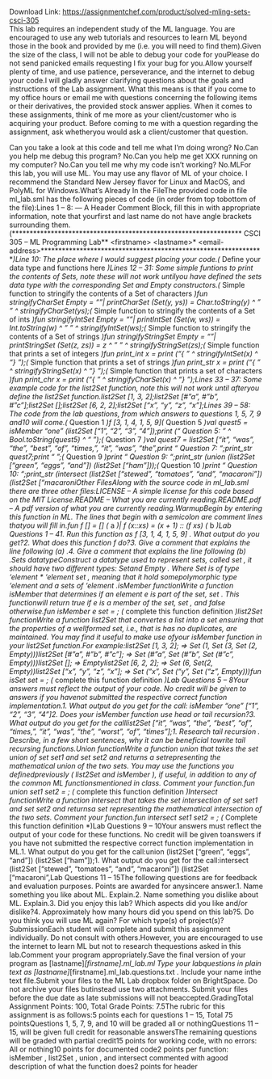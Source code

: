 Download Link: https://assignmentchef.com/product/solved-mling-sets-csci-305
<br>
This lab requires an independent study of the ML language. You are encouraged to use any web tutorials and resources to learn ML beyond those in the book and provided by me (i.e. you will need to find them).Given the size of the class, I will not be able to debug your code for youPlease do not send panicked emails requesting I fix your bug for you.Allow yourself plenty of time, and use patience, perseverance, and the internet to debug your code.I will gladly answer clarifying questions about the goals and instructions of the Lab assignment. What this means is that if you come to my office hours or email me with questions concerning the following items or their derivatives, the provided stock answer applies. When it comes to these assignments, think of me more as your client/customer who is acquiring your product. Before coming to me with a question regarding the assignment, ask whetheryou would ask a client/customer that question.

Can you take a look at this code and tell me what I’m doing wrong? No.Can you help me debug this program? No.Can you help me get XXX running on my computer? No.Can you tell me why my code isn’t working? No.MLFor this lab, you will use ML. You may use any flavor of ML of your choice. I recommend the Standard New Jersey flavor for Linux and MacOS, and PolyML for Windows.What’s Already In the FileThe provided code in file ml_lab.sml has the following pieces of code (in order from top tobottom of the file):Lines 1 – 8: — A Header Comment Block, fill this in with appropriate information, note that yourfirst and last name do not have angle brackets surrounding them.(***************************************************************** CSCI 305 – ML Programming Lab** &lt;firstname&gt; &lt;lastname&gt;* &lt;email-address&gt;****************************************************************)Line 10: The place where I would suggest placing your code.(* Define your data type and functions here *)Lines 12 – 31: Some simple funtions to print the contents of Sets, note these will not work untilyou have defined the sets data type with the corresponding Set and Empty constructors.(* Simple function to stringify the contents of a Set of characters *)fun stringifyCharSet Empty = “”| printCharSet (Set(y, ys)) = Char.toString(y) ^ ” ” ^ stringifyCharSet(ys);(* Simple function to stringify the contents of a Set of ints *)fun stringifyIntSet Empty = “”| printIntSet (Set(w, ws)) = Int.toString(w) ^ ” ” ^ stringifyIntSet(ws);(* Simple function to stringify the contents of a Set of strings *)fun stringifyStringSet Empty = “”| printStringSet (Set(z, zs)) = z ^ ” ” ^ stringifyStringSet(zs);(* Simple function that prints a set of integers *)fun print_int x = print (“{ ” ^ stringifyIntSet(x) ^ “}
”);(* Simple function that prints a set of strings *)fun print_str x = print (“{ ” ^ stringifyStringSet(x) ^ “}
”);(* Simple function that prints a set of characters *)fun print_chr x = print (“{ ” ^ stringifyCharSet(x) ^ “}
”);Lines 33 – 37: Some example code for the list2Set function, note this will not work until afteryou define the list2Set function.list2Set [1, 3, 2];list2Set [#”a”, #”b”, #”c”];list2Set [];list2Set [6, 2, 2];list2Set [“x”, “y”, “z”, “x”];Lines 39 – 58: The code from the lab questions, from which answers to questions 1, 5, 7, 9 and10 will come.(* Question 1 *)f [3, 1, 4, 1, 5, 9](* Question 5 *)val quest5 = isMember “one” (list2Set [“1”, “2”, “3”, “4”]);print (“
Question 5: ” ^ Bool.toString(quest5) ^ “
”);(* Question 7 *)val quest7 = list2Set [“it”, “was”, “the”, “best”, “of”, “times,”, “it”, “was”, “the”,print “
Question 7: “;print_str quest7;print “
”;(* Question 9 *)print “
Question 9: “;print_str (union (list2Set [“green”, “eggs”, “and”]) (list2Set [“ham”]));(* Question 10 *)print “
Question 10: “;print_str (intersect (list2Set [“stewed”, “tomatoes”, “and”, “macaroni”]) (list2Set [“macaroniOther FilesAlong with the source code in ml_lab.sml there are three other files:LICENSE – A simple license for this code based on the MIT License.README – What you are currently reading.README.pdf – A pdf version of what you are currently reading.WarmupBegin by entering this function in ML. The lines that begin with a semicolon are comment lines thatyou will fill in.fun f [] = [] (* a *)| f (x::xs) = (x + 1) :: (f xs) (* b *)Lab Questions 1 – 41. Run this function as f [3, 1, 4, 1, 5, 9] . What output do you get?2. What does this function f do?3. Give a comment that explains the line following (a) .4. Give a comment that explains the line following (b) .Sets datatypeConstruct a datatype used to represent sets, called set , it should have two different types: Setand Empty . Where Set is of type ‘element * ‘element set , meaning that it hold somepolymorphic type ‘element and a sets of ‘element .isMember functionWrite a function isMember that determines if an element e is part of the set, set . This functionwill return true if e is a member of the set, set , and false otherwise.fun isMember e set = ; (* complete this function definition *)list2Set functionWrite a function list2Set that convertes a list into a set ensuring that the properties of a wellformed set, i.e., that is has no duplicates, are maintained. You may find it useful to make use ofyour isMember function in your list2Set function.For example:list2Set [1, 3, 2]; =&gt; Set (1, Set (3, Set (2, Empty)))list2Set [#”a”, #”b”, #”c”]; =&gt; Set (#”a”, Set (#”b”, Set (#”c”, Empty)))list2Set []; =&gt; Emptylist2Set [6, 2, 2]; =&gt; Set (6, Set(2, Empty))list2Set [“x”, “y”, “z”, “x”]; =&gt; Set (“x”, Set (“y”, Set (“z”, Empty)))fun isSet set = ; (* complete this function definition *)Lab Questions 5 – 8Your answers must reflect the output of your code. No credit will be given to answers if you havenot submitted the respective correct function implementation.1. What output do you get for the call: isMember “one” [“1”, “2”, “3”, “4”]2. Does your isMember function use head or tail recursion?3. What output do you get for the calllist2Set [“it”, “was”, “the”, “best”, “of”, “times,”, “it”, “was”, “the”, “worst”, “of”, “times”];1. Research tail recursion . Describe, in a few short sentences, why it can be beneficial towrite tail recursing functions.Union functionWrite a function union that takes the set union of set set1 and set set2 and returns a setrepresenting the mathematical union of the two sets. You may use the functions you definedpreviously ( list2Set and isMember ), if useful, in addition to any of the common ML functionsmentioned in class. Comment your function.fun union set1 set2 = ; (* complete this function definition *)Intersect functionWrite a function intersect that takes the set intersection of set set1 and set set2 and returnsa set representing the mathematical intersection of the two sets. Comment your function.fun intersect set1 set2 = ; (* Complete this function definition *)Lab Questions 9 – 10Your answers must reflect the output of your code for these functions. No credit will be given toanswers if you have not submitted the respective correct function implementation in ML.1. What output do you get for the call:union (list2Set [“green”, “eggs”, “and”]) (list2Set [“ham”]);1. What output do you get for the call:intersect (list2Set [“stewed”, “tomatoes”, “and”, “macaroni”]) (list2Set [“macaroni”,Lab Questions 11 – 15The following questions are for feedback and evaluation purposes. Points are awarded for anysincere answer.1. Name something you like about ML. Explain.2. Name something you dislike about ML. Explain.3. Did you enjoy this lab? Which aspects did you like and/or dislike?4. Approximately how many hours did you spend on this lab?5. Do you think you will use ML again? For which type(s) of project(s)?SubmissionEach student will complete and submit this assignment individually. Do not consult with others.However, you are encouraged to use the internet to learn ML but not to research thequestions asked in this lab.Comment your program appropriately.Save the final version of your program as [lastname]_[firstname].ml_lab.ml Type your labquestions in plain text as [lastname]_[firstname].ml_lab.questions.txt . Include your name inthe text file.Submit your files to the ML Lab dropbox folder on BrightSpace. Do not archive your files butinstead use two attachments. Submit your files before the due date as late submissions will not beaccepted.GradingTotal Assignment Points: 100, Total Grade Points: 7.5The rubric for this assignment is as follows:5 points each for questions 1 – 15, Total 75 pointsQuestions 1, 5, 7, 9, and 10 will be graded all or nothingQuestions 11 – 15, will be given full credit for reasonable answersThe remaining questions will be graded with partial credit15 points for working code, with no errors: All or nothing10 points for documented code2 points per function: isMember , list2Set , union , and intersect commented with agood description of what the function does2 points for header